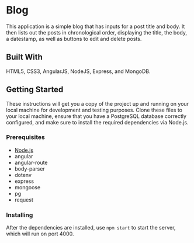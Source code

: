 # Blog

This application is a simple blog that has inputs for a post title and body. It then lists out the posts in chronological order, displaying the title, the body, a datestamp, as well as buttons to edit and delete posts.

## Built With

HTML5, CSS3, AngularJS, NodeJS, Express, and MongoDB.

## Getting Started

These instructions will get you a copy of the project up and running on your local machine for development and testing purposes. 
Clone these files to your local machine, ensure that you have a PostgreSQL database correctly configured, and make sure to install the required dependencies via Node.js.

### Prerequisites

- [Node.js](https://nodejs.org/en/)
- angular
- angular-route
- body-parser
- dotenv
- express
- mongoose
- pg
- request

### Installing

After the dependencies are installed, use ```npm start``` to start the server, which will run on port 4000.

